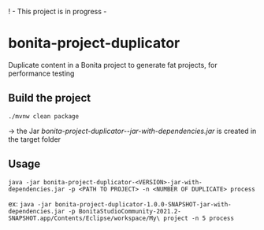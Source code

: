 ! - This project is in progress -

# bonita-project-duplicator

Duplicate content in a Bonita project to generate fat projects, for performance testing

## Build the project

`./mvnw clean package`

-> the Jar _bonita-project-duplicator-<version>-jar-with-dependencies.jar_ is created in the target folder

## Usage

`java -jar bonita-project-duplicator-<VERSION>-jar-with-dependencies.jar -p <PATH TO PROJECT> -n <NUMBER OF DUPLICATE> process`

ex: 
`java -jar bonita-project-duplicator-1.0.0-SNAPSHOT-jar-with-dependencies.jar -p BonitaStudioCommunity-2021.2-SNAPSHOT.app/Contents/Eclipse/workspace/My\ project -n 5 process`
